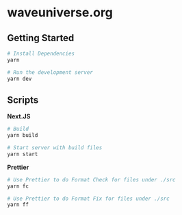 # waveuniverse.org

## Getting Started

```bash
# Install Dependencies
yarn

# Run the development server
yarn dev
```

## Scripts

**Next.JS**

```bash
# Build
yarn build

# Start server with build files
yarn start
```

**Prettier**

```bash
# Use Prettier to do Format Check for files under ./src
yarn fc

# Use Prettier to do Format Fix for files under ./src
yarn ff
```
